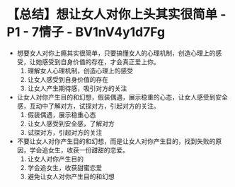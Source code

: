 # 【总结】想让女人对你上头其实很简单 - P1 - 7情子 - BV1nV4y1d7Fg

-   想要女人对你上瘾其实很简单，只要搞懂女人的心理机制，创造心理上的感受，让她感受到自身价值的存在，才会真正爱上你。
    1.  理解女人心理机制，创造心理上的感受
    2.  让女人感受到自身价值的存在
    3.  让女人产生期待感，吸引对方的关注
-   让女人对你产生目的和幻想，假装偶遇，展示稳重的心态，让女人感受到安全感，互动中了解对方，试探对方，引起对方的关注。
    1.  假装偶遇，展示稳重心态
    2.  让女人感受到安全感，了解对方
    3.  试探对方，引起对方的关注
-   不要让女人对你产生目的和幻想，而是让女人对你产生目的，找到失败的原因，学会追女生，收获一份甜甜的恋爱。
    1.  让女人对你产生目的
    2.  学会追女生，收获甜蜜恋爱
    3.  避免让女人对你产生目的和幻想
